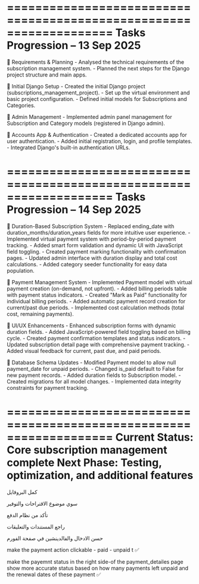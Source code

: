 ===================================================================
                Tasks Progression – 13 Sep 2025
===================================================================
🔹 Requirements & Planning - Analysed the technical requirements of the subscription management system. - Planned the next steps for the Django project structure and main apps.

🔹 Initial Django Setup - Created the initial Django project (subscriptions_management_project). - Set up the virtual environment and basic project configuration. - Defined initial models for Subscriptions and Categories.

🔹 Admin Management - Implemented admin panel management for Subscription and Category models (registered in Django admin).

🔹 Accounts App & Authentication - Created a dedicated accounts app for user authentication. - Added initial registration, login, and profile templates. - Integrated Django's built-in authentication URLs.

===================================================================
                Tasks Progression – 14 Sep 2025
===================================================================

🔹 Duration-Based Subscription System - Replaced ending_date with duration_months/duration_years fields for more intuitive user experience. - Implemented virtual payment system with period-by-period payment tracking. - Added smart form validation and dynamic UI with JavaScript field toggling. - Created payment marking functionality with confirmation pages. - Updated admin interface with duration display and total cost calculations. - Added category seeder functionality for easy data population.

🔹 Payment Management System  - Implemented Payment model with virtual payment creation (on-demand, not upfront). - Added billing periods table with payment status indicators. - Created "Mark as Paid" functionality for individual billing periods. - Added automatic payment record creation for current/past due periods. - Implemented cost calculation methods (total cost, remaining payments).

🔹 UI/UX Enhancements - Enhanced subscription forms with dynamic duration fields. - Added JavaScript-powered field toggling based on billing cycle. - Created payment confirmation templates and status indicators. - Updated subscription detail page with comprehensive payment tracking. - Added visual feedback for current, past due, and paid periods.

🔹 Database Schema Updates - Modified Payment model to allow null payment_date for unpaid periods. - Changed is_paid default to False for new payment records. - Added duration fields to Subscription model. - Created migrations for all model changes. - Implemented data integrity constraints for payment tracking.

===================================================================
Current Status: Core subscription management complete
Next Phase: Testing, optimization, and additional features
===================================================================
كمل البروفايل

سوي موضوع الاقتراحات والتوفير

تأكد من نظام الدفع 

راجع المستندات والتعليقات

حسن الادخال والفالدينشين في صفحة الفورم

make the payment action clickable - paid - unpaid t ✅

make the payemnt status in the right side-of the payment_detailes page show more accurate status based on how many payments left unpaid and the renewal dates of these payment ✅

